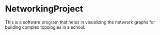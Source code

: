 # NetworkingProject
This is a software program that helps in visualizing the netwrork graphs for building complex topologies in a school.
